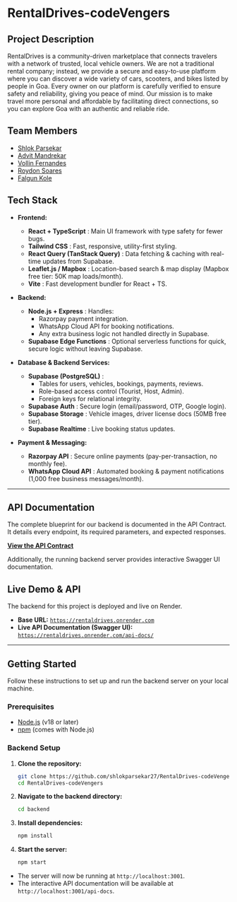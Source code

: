 # RentalDrives-codeVengers

## Project Description
RentalDrives is a community-driven marketplace that connects travelers with a network of trusted, local vehicle owners. We are not a traditional rental company; instead, we provide a secure and easy-to-use platform where you can discover a wide variety of cars, scooters, and bikes listed by people in Goa. Every owner on our platform is carefully verified to ensure safety and reliability, giving you peace of mind. Our mission is to make travel more personal and affordable by facilitating direct connections, so you can explore Goa with an authentic and reliable ride.

## Team Members
- [Shlok Parsekar](https://github.com/shlokparsekar27)
- [Advit Mandrekar](https://github.com/MandrekarAdvit)  
- [Vollin Fernandes](https://github.com/vollin-git)  
- [Roydon Soares](https://github.com/soares-roydon)  
- [Falgun Kole](https://github.com/FalgunKole)  

## Tech Stack

* **Frontend:**
    * **React + TypeScript** : Main UI framework with type safety for fewer bugs.
    * **Tailwind CSS** : Fast, responsive, utility-first styling.
    * **React Query (TanStack Query)** : Data fetching & caching with real-time updates from Supabase.
    * **Leaflet.js / Mapbox** : Location-based search & map display (Mapbox free tier: 50K map loads/month).
    * **Vite** : Fast development bundler for React + TS.

* **Backend:**
  * **Node.js + Express** : Handles:
    * Razorpay payment integration.
    * WhatsApp Cloud API for booking notifications.
    * Any extra business logic not handled directly in Supabase.
  * **Supabase Edge Functions** : Optional serverless functions for quick, secure logic without leaving Supabase.

* **Database & Backend Services:**
  * **Supabase (PostgreSQL)** :
    * Tables for users, vehicles, bookings, payments, reviews.
    * Role-based access control (Tourist, Host, Admin).
    * Foreign keys for relational integrity.
  * **Supabase Auth** : Secure login (email/password, OTP, Google login).
  * **Supabase Storage** : Vehicle images, driver license docs (50MB free tier).
  * **Supabase Realtime** : Live booking status updates.

* **Payment & Messaging:**
  * **Razorpay API** : Secure online payments (pay-per-transaction, no monthly fee).
  * **WhatsApp Cloud API** : Automated booking & payment notifications (1,000 free business messages/month).

 ---
 
## API Documentation

The complete blueprint for our backend is documented in the API Contract. It details every endpoint, its required parameters, and expected responses.

**[View the API Contract](./API_CONTRACT.md)**

Additionally, the running backend server provides interactive Swagger UI documentation.

## Live Demo & API

The backend for this project is deployed and live on Render.

* **Base URL:** [`https://rentaldrives.onrender.com`](https://rentaldrives.onrender.com)
* **Live API Documentation (Swagger UI):** [`https://rentaldrives.onrender.com/api-docs/`](https://rentaldrives.onrender.com/api-docs/)

---

## Getting Started

Follow these instructions to set up and run the backend server on your local machine.

### **Prerequisites**
* [Node.js](https://nodejs.org/) (v18 or later)
* [npm](https://www.npmjs.com/) (comes with Node.js)

### **Backend Setup**

1.  **Clone the repository:**
    ```bash
    git clone https://github.com/shlokparsekar27/RentalDrives-codeVengers.git
    cd RentalDrives-codeVengers
    ```

2.  **Navigate to the backend directory:**
    ```bash
    cd backend
    ```
    
3.  **Install dependencies:**
    ```bash
    npm install
    ```

4.  **Start the server:**
    ```bash
    npm start
    ```

* The server will now be running at `http://localhost:3001`.
* The interactive API documentation will be available at `http://localhost:3001/api-docs`.
